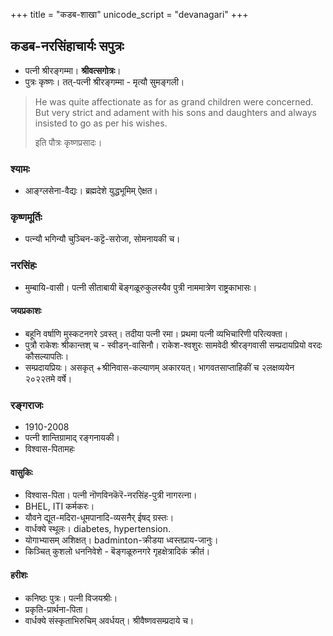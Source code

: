 +++
title = "कडब-शाखा"
unicode_script = "devanagari"
+++

## कडब-नरसिंहाचार्यः सपुत्रः
- पत्नी श्रीरङ्गम्मा। **श्रीवत्सगोत्रः**।
- पुत्रः कृष्णः। तत्-पत्नी श्रीरङ्गम्मा - मृत्यौ सुमङ्गली।

> He was quite affectionate as for as grand children were concerned. But very strict and adament with his sons and daughters and always insisted to go as per his wishes. 
> 
> इति पौत्रः कृष्णप्रसादः। 

### श्यामः
- आङ्ग्लसेना-वैद्यः। ब्रह्मदेशे युद्धभूमिम् ऐक्षत।

### कृष्णमूर्तिः
- पत्न्यौ भगिन्यौ चुञ्चिन-कट्टॆ-सरोजा, सोमनायकी च।

### नरसिंहः
- मुम्बायि-वासी। पत्नी सीताबायी बॆङ्गळूरुकुलस्यैव पुत्री नाममात्रेण राष्ट्रकाभासः।

#### जयप्रकाशः
- बहूनि वर्षाणि मुस्कटनगरे ऽवस्त्। तदीया पत्नी रमा। प्रथमा पत्नी व्यभिचारिणी परित्यक्ता।
- पुत्रौ राकेशः श्रीकान्तश् च - स्वीडन्-वासिनौ। राकेश-श्वशुरः सामवेदी श्रीरङ्गवासी सम्प्रदायप्रियो वरदः कौसल्यापतिः।
- सम्प्रदायप्रियः। असकृत् +श्रीनिवास-कल्याणम् अकारयत्। भागवतसाप्ताहिकीं च २लक्षव्ययेन २०२२तमे वर्षे।

### रङ्गराजः
- 1910-2008
- पत्नी शान्तिग्रामाद् रङ्गनायकी।
- विश्वास-पितामहः

#### वासुकिः
- विश्वास-पिता। पत्नी नॊणविनकॆरॆ-नरसिंह-पुत्री नागरत्ना।
- BHEL, ITI कर्मकरः।
- यौवने द्यूत-मदिरा-धूमपानादि-व्यसनैर् ईषद् ग्रस्तः।
- वार्धक्ये स्थूलः। diabetes, hypertension.
- योगाभ्यासम् अशिक्षत्। badminton-क्रीडया ध्वस्तप्राय-जानुः।
- किञ्चित् कुशलो धननिवेशे - बॆङ्गळूरुनगरे गृहक्षेत्रादिकं क्रीतं।

#### हरीशः
- कनिष्ठः पुत्रः। पत्नी विजयश्रीः।
- प्रकृति-प्रार्थना-पिता।
- वार्धक्ये संस्कृताभिरुचिम् अवर्धयत्। श्रीवैष्णवसम्प्रदाये च। 

